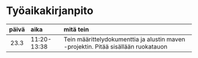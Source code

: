 # Työaikakirjanpito


| päivä | aika | mitä tein |
| :----:|:-----| :--------|
| 23.3  |11:20-13:38| Tein määrittelydokumenttia ja alustin maven -projektin. Pitää sisällään ruokatauon|
